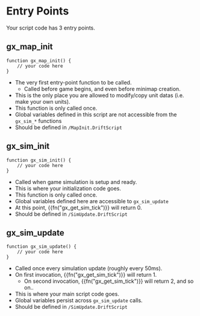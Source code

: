 # Entry Points

Your script code has 3 entry points.

## gx_map_init
```sq
function gx_map_init() {
    // your code here
}
```
- The very first entry-point function to be called.
    - Called before game begins, and even before minimap creation.
- This is the only place you are allowed to modify/copy unit datas (i.e. make your own units).
- This function is only called once.
- Global variables defined in this script are not accessible from the `gx_sim_*` functions
- Should be defined in `/MapInit.DriftScript`

## gx_sim_init
```sq
function gx_sim_init() {
    // your code here
}
```

- Called when game simulation is setup and ready.
- This is where your initialization code goes.
- This function is only called once.
- Global variables defined here are accessible to `gx_sim_update`
- At this point, {{fn("gx_get_sim_tick")}} will return 0.
- Should be defined in `/SimUpdate.DriftScript`

## gx_sim_update
```sq
function gx_sim_update() {
    // your code here
}
```

- Called once every simulation update (roughly every 50ms).
- On first invocation, {{fn("gx_get_sim_tick")}} will return 1.
    - On second invocation, {{fn("gx_get_sim_tick")}} will return 2, and so on..
- This is where your main script code goes.
- Global variables persist across `gx_sim_update` calls.
- Should be defined in `/SimUpdate.DriftScript`
